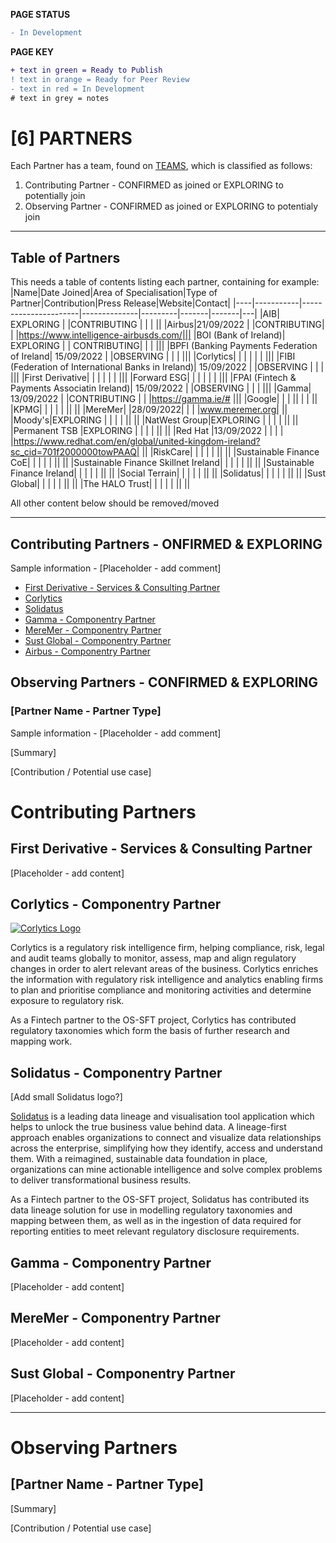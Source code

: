 **PAGE STATUS**
```diff
- In Development
```

**PAGE KEY**
```diff
+ text in green = Ready to Publish
! text in orange = Ready for Peer Review
- text in red = In Development
# text in grey = notes
```

# [6] PARTNERS
Each Partner has a team, found on [TEAMS](https://github.com/orgs/FD-SustainableFinance/teams), which is classified as follows:
1. Contributing Partner - CONFIRMED as joined or EXPLORING to potentially join
2. Observing Partner - CONFIRMED as joined or EXPLORING to potentialy join

-------------------------
## Table of Partners
This needs a table of contents listing each partner, containing for example:
|Name|Date Joined|Area of Specialisation|Type of Partner|Contribution|Press Release|Website|Contact|
|----|-----------|----------------------|--------------|---------|-------|-------|---|
|AIB| EXPLORING | |CONTRIBUTING | | | ||
|Airbus|21/09/2022  | |CONTRIBUTING| | |https://www.intelligence-airbusds.com/|||
|BOI (Bank of Ireland)| EXPLORING | | CONTRIBUTING| | | |||
|BPFI (Banking Payments Federation of Ireland| 15/09/2022 | |OBSERVING | | | |||
|Corlytics| | | | | | |||
|FIBI (Federation of International Banks in Ireland)| 15/09/2022 | |OBSERVING | | | ||| 
|First Derivative|  | | | | | |||
|Forward ESG| | | | | | |||
|FPAI (Fintech & Payments Associatin Ireland)| 15/09/2022 | |OBSERVING | | | ||| 
|Gamma| 13/09/2022 | |CONTRIBUTING | | |https://gamma.ie/# |||
|Google| | | || | | ||
|KPMG| | | | | || ||
|MereMer| |28/09/2022| | | |www.meremer.org| ||
|Moody's|EXPLORING | | | | || ||
|NatWest Group|EXPLORING | | | | || ||
|Permanent TSB |EXPLORING | | | | || ||
|Red Hat |13/09/2022 | | | | |https://www.redhat.com/en/global/united-kingdom-ireland?sc_cid=701f2000000towPAAQ| ||
|RiskCare| | | | | || ||
|Sustainable Finance CoE| | | | | || ||
|Sustainable Finance Skillnet Ireland| | | | | || ||
|Sustainable Finance Ireland| | | | | || ||
|Social Terrain| | | | | || ||
|Solidatus| | | | | || ||
|Sust Global| | | | | || ||
|The HALO Trust| | | | | || ||

All other content below should be removed/moved

----------------------------------------

## Contributing Partners - ONFIRMED & EXPLORING
Sample information - [Placeholder - add comment]
* [First Derivative - Services & Consulting Partner](https://github.com/FD-SustainableFinance/First-Derivative/tree/main)
* [Corlytics](https://github.com/FD-SustainableFinance/Corlytics/tree/main)
* [Solidatus](https://github.com/FD-SustainableFinance/Solidatus/tree/main)
* [Gamma - Componentry Partner](https://github.com/FD-SustainableFinance/Gamma)
* [MereMer - Componentry Partner](https://github.com/FD-SustainableFinance/MereMer)
* [Sust Global - Componentry Partner](https://github.com/FD-SustainableFinance/Sust-Global)
* [Airbus - Componentry Partner](https://github.com/FD-SustainableFinance/Airbus/tree/main)

## Observing Partners - CONFIRMED & EXPLORING

### [Partner Name - Partner Type]
Sample information - [Placeholder - add comment]

[Summary]

[Contribution / Potential use case]

# Contributing Partners

## First Derivative - Services & Consulting Partner

[Placeholder - add content]

## Corlytics - Componentry Partner

[![Corlytics Logo](https://www.corlytics.com/wp-content/themes/corlytics/img/logo_tag.png)](https://www.corlytics.com/)

Corlytics is a regulatory risk intelligence firm, helping compliance, risk, legal and audit teams globally to monitor, assess, map and align regulatory changes in order to alert relevant areas of the business. Corlytics enriches the information with regulatory risk intelligence and analytics enabling firms to plan and prioritise compliance and monitoring activities and determine exposure to regulatory risk.

As a Fintech partner to the OS-SFT project, Corlytics has contributed regulatory taxonomies which form the basis of further research and mapping work.

## Solidatus - Componentry Partner

[Add small Solidatus logo?]

[Solidatus](https://www.solidatus.com/) is a leading data lineage and visualisation tool application which helps to unlock the true business value behind data. A lineage-first approach enables organizations to connect and visualize data relationships across the enterprise, simplifying how they identify, access and understand them. With a reimagined, sustainable data foundation in place, organizations can mine actionable intelligence and solve complex problems to deliver transformational business results.

As a Fintech partner to the OS-SFT project, Solidatus has contributed its data lineage solution for use in modelling regulatory taxonomies and mapping between them, as well as in the ingestion of data required for reporting entities to meet relevant regulatory disclosure requirements.

## Gamma - Componentry Partner

[Placeholder - add content]

## MereMer - Componentry Partner

[Placeholder - add content]

## Sust Global - Componentry Partner

[Placeholder - add content]

---

# Observing Partners

## [Partner Name - Partner Type]

[Summary]

[Contribution / Potential use case]

